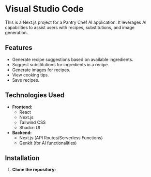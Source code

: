 # Visual Studio Code

This is a Next.js project for a Pantry Chef AI application. It leverages AI capabilities to assist users with recipes, substitutions, and image generation.

## Features

*   Generate recipe suggestions based on available ingredients.
*   Suggest substitutions for ingredients in a recipe.
*   Generate images for recipes.
*   View cooking tips.
*   Save recipes.

## Technologies Used

*   **Frontend:**
    *   React
    *   Next.js
    *   Tailwind CSS
    *   Shadcn UI
*   **Backend:**
    *   Next.js (API Routes/Serverless Functions)
    *   Genkit (for AI functionalities)

## Installation

1.  **Clone the repository:**


